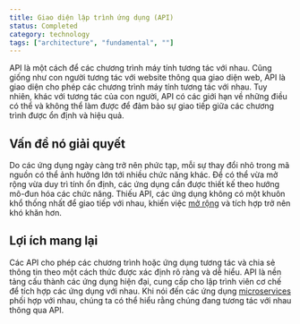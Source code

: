 ```yaml
---
title: Giao diện lập trình ứng dụng (API)
status: Completed
category: technology
tags: ["architecture", "fundamental", ""]
---
```


API là một cách để các chương trình máy tính tương tác với nhau.
Cũng giống như con người tương tác với website thông qua giao diện web, 
API là giao diện cho phép các chương trình máy tính tương tác với nhau.
Tuy nhiên, khác với tương tác của con người, API có các giới hạn về những điều có thể và không thể làm được 
để đảm bảo sự giao tiếp giữa các chương trình được ổn định và hiệu quả.

## Vấn đề nó giải quyết

Do các ứng dụng ngày càng trở nên phức tạp, mỗi sự thay đổi nhỏ trong mã nguồn có thể ảnh hưởng lớn tới nhiều chức năng khác. 
Để có thể vừa mở rộng vừa duy trì tính ổn định, các ứng dụng cần được thiết kế theo hướng mô-đun hóa các chức năng.
Thiếu API, các ứng dụng không có một khuôn khổ thống nhất để giao tiếp với nhau, khiến việc 
[mở rộng](/scalability/) và tích hợp trở nên khó khăn hơn.

## Lợi ích mang lại

Các API cho phép các chương trình hoặc ứng dụng tương tác và chia sẻ thông tin theo một cách thức được xác định rõ ràng và dễ hiểu.
API là nền tảng cấu thành các ứng dụng hiện đại, cung cấp cho lập trình viên cơ chế để tích hợp các ứng dụng với nhau.
Khi nói đến các ứng dụng [microservices](/microservices-architecture/) phối hợp với nhau, chúng ta có thể hiểu rằng chúng đang tương tác với nhau thông qua API.
